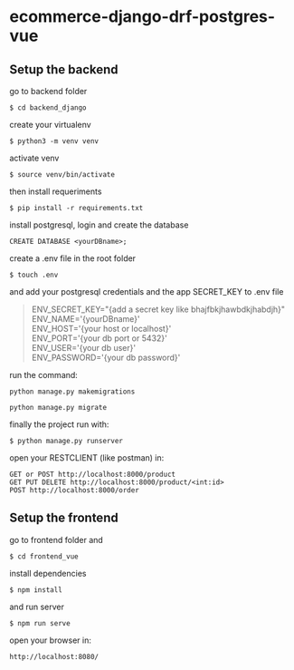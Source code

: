 # ecommerce-django-drf-postgres-vue

## Setup the backend

go to backend folder

`$ cd backend_django`

create your virtualenv

`$ python3 -m venv venv`

activate venv

`$ source venv/bin/activate`

then install requeriments

`$ pip install -r requirements.txt`

install postgresql, login and create the database

`CREATE DATABASE <yourDBname>;`

create a .env file in the root folder

`$ touch .env`

and add your postgresql credentials and the app SECRET_KEY to .env file

>ENV_SECRET_KEY="{add a secret key like bhajfbkjhawbdkjhabdjh}"\
ENV_NAME='{yourDBname}'\
ENV_HOST='{your host or localhost}'\
ENV_PORT='{your db port or 5432}'\
ENV_USER='{your db user}'\
ENV_PASSWORD='{your db password}'

run the command:

`python manage.py makemigrations`

`python manage.py migrate`

finally the project run with: 

`$ python manage.py runserver`

open your RESTCLIENT (like postman) in: 

`GET or POST http://localhost:8000/product`\
`GET PUT DELETE http://localhost:8000/product/<int:id>`\
`POST http://localhost:8000/order`

## Setup the frontend

go to frontend folder and

`$ cd frontend_vue`

install dependencies

`$ npm install`

and run server

`$ npm run serve`

open your browser in:

`http://localhost:8080/`
